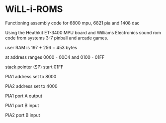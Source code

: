 # WiLL-i-ROMS
Functioning assembly code for 6800 mpu, 6821 pia and 1408 dac

Using the Heathkit ET-3400 MPU board and Williams Electronics sound rom code from systems 3-7 pinball and arcade games.

user RAM is 197 + 256 = 453 bytes

at address ranges 0000 - 00C4 and 0100 - 01FF

stack pointer (SP) start 01FF

PIA1 address set to 8000

PIA2 address set to 4000

PIA1 port A output

PIA1 port B input

PIA2 port B input
